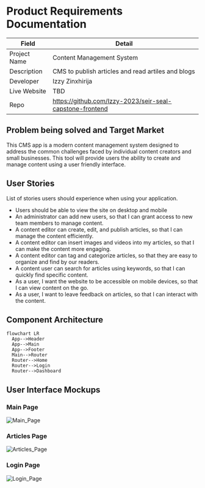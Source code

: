 # Product Requirements Documentation

| Field | Detail |
| ----- | ------ |
| Project Name |  Content Management System |
| Description |  CMS to publish articles and read artiles and blogs  |
| Developer |   Izzy Zinxhirija   |
| Live Website | TBD  |
| Repo |  https://github.com/Izzy-2023/seir-seal-capstone-frontend |

## Problem being solved and Target Market

This CMS app is a modern content management system designed to address the common challenges faced by individual content creators and small businesses. This tool will provide users the ability to create and manage content using a user friendly interface. 

## User Stories

List of stories users should experience when using your application.

- Users should be able to view the site on desktop and mobile
- An administrator can add new users, so that I can grant access to new team members to manage content.
- A content editor can create, edit, and publish articles, so that I can manage the content efficiently.
- A content editor can insert images and videos into my articles, so that I can make the content more engaging.
- A content editor can tag and categorize articles, so that they are easy to organize and find by our readers.
- A content user can search for articles using keywords, so that I can quickly find specific content.
- As a user, I want the website to be accessible on mobile devices, so that I can view content on the go.
- As a user, I want to leave feedback on articles, so that I can interact with the content.

## Component Architecture

```mermaid
flowchart LR
  App-->Header
  App-->Main
  App-->Footer
  Main-->Router
  Router-->Home
  Router-->Login
  Router-->Dashboard
```

## User Interface Mockups

### Main Page
![Main_Page](https://i.imgur.com/dEH9o0J.png)

### Articles Page
![Articles_Page](https://i.imgur.com/xRNtOLL.png)

### Login Page
![Login_Page](https://i.imgur.com/nFIVKVr.png)


